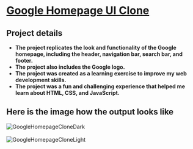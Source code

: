 # [__Google Homepage UI Clone__](https://divyakumar31.github.io/googlehomeclone/)


## __Project details__

-  __The project replicates the look and functionality of the Google homepage, including the header, navigation bar, search bar, and footer.__
-  __The project also includes the Google logo.__
-  __The project was created as a learning exercise to improve my web development skills.__
-  __The project was a fun and challenging experience that helped me learn about HTML, CSS, and JavaScript.__



## Here is the image how the output looks like


![GoogleHomepageCloneDark](https://github.com/divyakumar31/googlehomeclone/assets/121997327/54f82603-64ca-4631-908f-d1af527b0eac)
<br><br>
![GoogleHomepageCloneLight](https://github.com/divyakumar31/googlehomeclone/assets/121997327/faafd28a-3637-4311-bf61-cf05705f6618)

